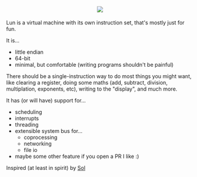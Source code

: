 <h1 align="center">
<picture>
  <source media="(prefers-color-scheme: dark)" srcset="https://cdn.mckayla.cloud/-/cef26f8919704f6285da8ca20a9ae7e6/Lun-white.svg">
  <img src="https://cdn.mckayla.cloud/-/cef26f8919704f6285da8ca20a9ae7e6/Lun-black.svg">
</picture>
</h1>

Lun is a virtual machine with its own instruction set, that's mostly just for fun.

It is...

- little endian
- 64-bit
- minimal, but comfortable (writing programs shouldn't be painful)

There should be a single-instruction way to do most things you might want, like clearing a
register, doing some maths (add, subtract, division, multiplation, exponents, etc), writing
to the "display", and much more.

It has (or will have) support for...

- scheduling
- interrupts
- threading
- extensible system bus for...
  - coprocessing
  - networking
  - file io
- maybe some other feature if you open a PR I like :)

Inspired (at least in spirit) by [Sol](https://rsms.me/sol-a-sunny-little-virtual-machine)
